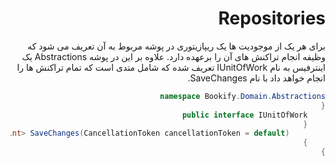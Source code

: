 <div dir="rtl">

# Repositories

برای هر یک از موجودیت ها یک ریپازیتوری در پوشه مربوط به آن تعریف می شود که وظیفه انجام تراکنش های آن را برعهده دارد. علاوه بر این در پوشه Abstractions یک اینترفیس به نام IUnitOfWork تعریف شده که شامل متدی است که تمام تراکنش ها را انجام خواهد داد با نام SaveChanges.


```csharp
namespace Bookify.Domain.Abstractions
{
    public interface IUnitOfWork
    {
        Task<int> SaveChanges(CancellationToken cancellationToken = default);
    }
}
```

</div>
